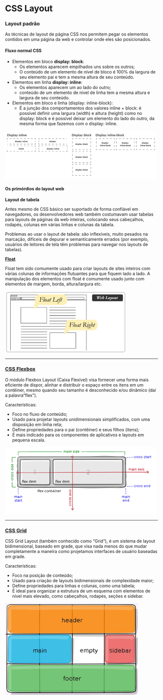# CSS Layout

### Layout padrão

As técnicas de layout de página CSS nos permitem pegar os elementos contidos em uma página da web e controlar onde eles são posicionados.

#### Fluxo normal CSS

- Elementos em bloco **display: block**:
  - Os elementos aparecem empilhados uns sobre os outros;
  - O conteúdo de um elemento de nível de bloco é 100% da largura de seu elemento pai e tem a mesma altura de seu conteúdo.
- Elementos em linha **display: inline**:
  - Os elementos aparecem um ao lado do outro;
  - conteúdo de um elemento de nível de linha tem a mesma altura e largura de seu conteúdo.
- Elementos em bloco e linha (display: inline-block):
  - É a junção dos comportamentos dos valores inline + block: é possível definir uma largura (width) e altura (height) como no display: block e é possível deixar um elemento do lado do outro, da mesma forma que fazemos com o display: inline.

<img src="images/display.png">

#### Os primórdios do layout web

**Layout de tabela**

Antes mesmo de CSS básico ser suportado de forma confiável em navegadores, os desenvolvedores web também costumavam usar tabelas para layouts de páginas da web inteiras, colocando seus cabeçalhos, rodapés, colunas em várias linhas e colunas da tabela.

Problemas ao usar o layout de tabela: são inflexíveis, muito pesados na marcação, difíceis de depurar e semanticamente errados (por exemplo, usuários de leitores de tela têm problemas para navegar nos layouts de tabelas).

[**Float**](https://css-tricks.com/almanac/properties/f/float/)

Float tem sido comumente usado para criar layouts de sites inteiros com várias colunas de informações flutuantes para que fiquem lado a lado. A manipulação dos elementos com float é comumente usado junto com elementos de margem, borda, altura/largura etc.

<img src="images/float.png" style="width:400px">

---

### [CSS Flexbox](https://css-tricks.com/snippets/css/a-guide-to-flexbox/)

O módulo Flexbox Layout (Caixa Flexível) visa fornecer uma forma mais eficiente de dispor, alinhar e distribuir o espaço entre os itens em um contêiner, mesmo quando seu tamanho é desconhecido e/ou dinâmico (daí a palavra“flex”).

Características:

- Foco no fluxo de conteúdo;
- Usado para projetar layouts unidimensionais simplificados, com uma disposição em linha reta;
- Define propriedades para o pai (contêiner) e seus filhos (itens);
- É mais indicado para os componentes de aplicativos e layouts em pequena escala.

<img src="images/flexbox.png" style="width:500px">

---

###   [CSS Grid](https://css-tricks.com/snippets/css/complete-guide-grid/)

CSS Grid Layout (também conhecido como “Grid”), é um sistema de layout bidimensional, baseado em grade, que visa nada menos do que mudar completamente a maneira como projetamos interfaces de usuário baseadas em grade.

Características:

- Foco na posição de conteúdo;
- Usado para criação de layouts bidimensionais de complexidade maior;
- Define propriedades para linhas e colunas, como uma tabela;
- É ideal para organizar a estrutura de um esquema com elementos de nível mais elevado, como cabeçalhos, rodapés, seções e sidebar.

<img src="images/grid.jpg">
